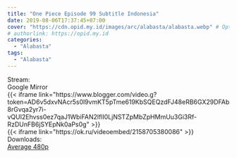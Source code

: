 ```yaml
---
title: "One Piece Episode 99 Subtitle Indonesia"
date: 2019-08-06T17:37:45+07:00
cover: "https://cdn.opid.my.id/images/arc/alabasta/alabasta.webp" # Optional, cover
# authorlink: https://opid.my.id
categories:
  - "Alabasta"
tags:
  - "Alabasta"
---
```

<div class="ui menu violet borderless inverted">
  <div class="header item active">
        Stream:
    </div>
  <a class="active item" data-tab="google">
    <i class="google drive icon"></i> Google
  </a>
  <a class="item nounderline" data-tab="mirror">
    <i class="odnoklassniki icon"></i> Mirror
  </a>
</div>
<div class="ui bottom attached tab segment active" style="border:0 !important;" data-tab="google">
  {{< iframe link="https://www.blogger.com/video.g?token=AD6v5dxvNAcr5s0l9vmKT5pTme619KbSQEQzdFJ48eRB6GX29DFAb8rGvqa2yr7i-vQUI2Ehvss0ez7qaJ1WbiFAN2lflI0LjNSTZpMbZpHMmUu3Gi3Rf-RzDUnFB6jSYEpNk0aPs0g" >}}
</div>
<div class="ui bottom attached tab segment" style="border:0 !important;" data-tab="mirror">
  {{< iframe link="https://ok.ru/videoembed/2158705380086" >}}
</div>
<div class="ui menu violet borderless inverted">
  <div class="header item active">
        Downloads:
    </div>
  <a class="item nounderline" href="https://ouo.io/RGWEbU" target="_blank" rel="dofollow"><i class="google drive icon"></i>
    Average 480p</a>
</div>